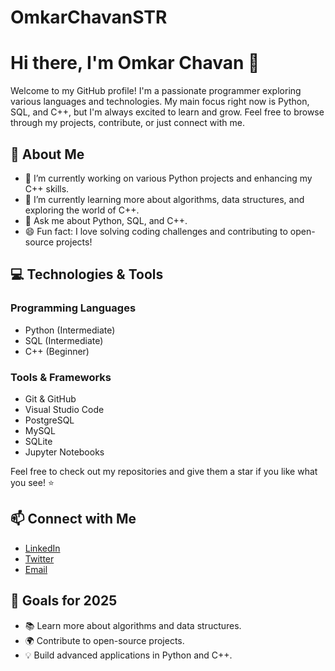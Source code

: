 # OmkarChavanSTR
# Hi there, I'm Omkar Chavan 👋

Welcome to my GitHub profile! I'm a passionate programmer exploring various languages and technologies. My main focus right now is Python, SQL, and C++, but I'm always excited to learn and grow. Feel free to browse through my projects, contribute, or just connect with me.

## 🚀 About Me

- 🔭 I’m currently working on various Python projects and enhancing my C++ skills.
- 🌱 I’m currently learning more about algorithms, data structures, and exploring the world of C++.
- 💬 Ask me about Python, SQL, and C++.
- 😄 Fun fact: I love solving coding challenges and contributing to open-source projects!

## 💻 Technologies & Tools

### Programming Languages
- Python (Intermediate)
- SQL (Intermediate)
- C++ (Beginner)

### Tools & Frameworks
- Git & GitHub
- Visual Studio Code
- PostgreSQL
- MySQL
- SQLite
- Jupyter Notebooks


  
Feel free to check out my repositories and give them a star if you like what you see! ⭐

## 📫 Connect with Me

- [LinkedIn](https://www.linkedin.com/in/your-profile)
- [Twitter](https://twitter.com/your-profile)
- [Email](mailto:your.email@example.com)

## 🎯 Goals for 2025

- 📚 Learn more about algorithms and data structures.
- 🌍 Contribute to open-source projects.
- 💡 Build advanced applications in Python and C++.

